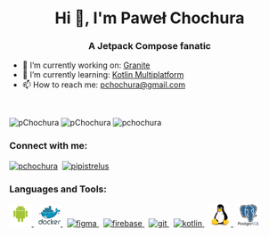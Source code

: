 <h1 align="center">Hi 👋, I'm Paweł Chochura</h1>
<h3 align="center">A Jetpack Compose fanatic</h3>

- 🔭 I’m currently working on: [Granite](https://github.com/pChochura/Granite)
- 🌱 I’m currently learning: [Kotlin Multiplatform](https://kotlinlang.org/docs/multiplatform.html)
- 📫 How to reach me: <a href="mailto:pchochura@gmail.com">pchochura@gmail.com</a>

</br>

<img height="148px" src="https://github-readme-stats.vercel.app/api?username=pchochura&show_icons=true&theme=dracula&locale=en" alt="pChochura" /> <img height="148px" src="https://github-readme-stats.vercel.app/api/top-langs?username=pchochura&show_icons=true&theme=dracula&locale=en&layout=compact" alt="pChochura" /> <img height="148px" src="https://github-readme-streak-stats.herokuapp.com/?user=pchochura&theme=dark" alt="pchochura" />

<h3 align="left">Connect with me:</h3>
<p align="left">
<a href="https://linkedin.com/in/pChochura" target="blank"><img align="center" src="https://raw.githubusercontent.com/rahuldkjain/github-profile-readme-generator/master/src/images/icons/Social/linked-in-alt.svg" alt="pchochura" height="30" width="40" /></a>&nbsp;
<a href="https://dribbble.com/pipistrelus" target="blank"><img align="center" src="https://raw.githubusercontent.com/rahuldkjain/github-profile-readme-generator/master/src/images/icons/Social/dribbble.svg" alt="pipistrelus" height="30" width="40" /></a>
</p>

<h3 align="left">Languages and Tools:</h3>
<p align="left"> <a href="https://developer.android.com" target="_blank" rel="noreferrer"> <img src="https://raw.githubusercontent.com/devicons/devicon/master/icons/android/android-original-wordmark.svg" alt="android" width="40" height="40"/> </a> &nbsp; <a href="https://www.docker.com/" target="_blank" rel="noreferrer"> <img src="https://raw.githubusercontent.com/devicons/devicon/master/icons/docker/docker-original-wordmark.svg" alt="docker" width="40" height="40"/> </a> &nbsp; <a href="https://www.figma.com/" target="_blank" rel="noreferrer"> <img src="https://www.vectorlogo.zone/logos/figma/figma-icon.svg" alt="figma" width="40" height="40"/> </a> &nbsp; <a href="https://firebase.google.com/" target="_blank" rel="noreferrer"> <img src="https://www.vectorlogo.zone/logos/firebase/firebase-icon.svg" alt="firebase" width="40" height="40"/> </a> &nbsp; <a href="https://git-scm.com/" target="_blank" rel="noreferrer"> <img src="https://www.vectorlogo.zone/logos/git-scm/git-scm-icon.svg" alt="git" width="40" height="40"/> </a> &nbsp; <a href="https://kotlinlang.org" target="_blank" rel="noreferrer"> <img src="https://www.vectorlogo.zone/logos/kotlinlang/kotlinlang-icon.svg" alt="kotlin" width="40" height="40"/> </a> &nbsp; <a href="https://www.linux.org/" target="_blank" rel="noreferrer"> <img src="https://raw.githubusercontent.com/devicons/devicon/master/icons/linux/linux-original.svg" alt="linux" width="40" height="40"/> </a> &nbsp; <a href="https://www.postgresql.org" target="_blank" rel="noreferrer"> <img src="https://raw.githubusercontent.com/devicons/devicon/master/icons/postgresql/postgresql-original-wordmark.svg" alt="postgresql" width="40" height="40"/> </a> </p>
